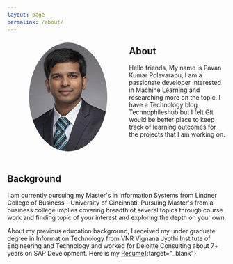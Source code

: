 ```yaml
---
layout: page
permalink: /about/
---
```

<img style="float:left; object-fit: cover; border-radius:50%; margin: 8px 50px" width="180" height="250" src="/assets/images/profile.png" alt="Profile">

## About 
Hello friends, My name is Pavan Kumar Polavarapu, I am a passionate developer interested in Machine Learning and researching more on the topic. I have a Technology blog Technophileshub but I felt Git would be better place to keep track of learning outcomes for the projects that I am working on.  
<br>
<br>
<br>
## Background
I am currently pursuing my Master's in Information Systems from Lindner College of Business - University of Cincinnati. Pursuing Master's from a business college implies covering breadth of several topics through course work and finding topic of your interest and exploring the depth on your own. 

About my previous education background, I received my under graduate degree in Information Technology from VNR Vignana Jyothi Institute of Engineering and Technology and worked for Deloitte Consulting about 7+ years on SAP Development. Here is my [Resume](http://technophileshub.com/resume/view.php?download_file=Resume.pdf){:target="_blank"}